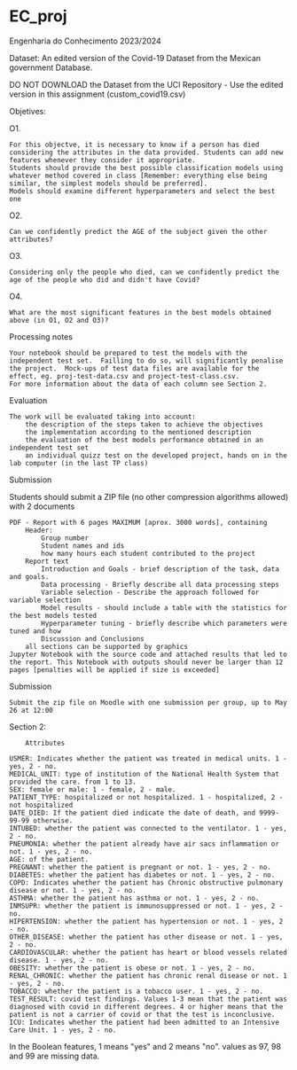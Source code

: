 # EC_proj

Engenharia do Conhecimento 2023/2024

Dataset: An edited version of the Covid-19 Dataset from the Mexican government Database.

DO NOT DOWNLOAD the Dataset from the UCI Repository - Use the edited version in this assignment (custom_covid19.csv)

Objetives:

O1.

    For this objectve, it is necessary to know if a person has died considering the attributes in the data provided. Students can add new features whenever they consider it appropriate.
    Students should provide the best possible classification models using whatever method covered in class [Remember: everything else being similar, the simplest models should be preferred].
    Models should examine different hyperparameters and select the best one

O2.

    Can we confidently predict the AGE of the subject given the other attributes?

O3.

    Considering only the people who died, can we confidently predict the age of the people who did and didn't have Covid?

O4.

    What are the most significant features in the best models obtained above (in O1, O2 and O3)?

 

 

Processing notes

    Your notebook should be prepared to test the models with the independent test set.  Failling to do so, will significantly penalise the project.  Mock-ups of test data files are available for the effect, eg. proj-test-data.csv and project-test-class.csv.
    For more information about the data of each column see Section 2.

Evaluation

    The work will be evaluated taking into account:
        the description of the steps taken to achieve the objectives
        the implementation according to the mentioned description
        the evaluation of the best models performance obtained in an independent test set
        an individual quizz test on the developed project, hands on in the lab computer (in the last TP class)

Submission

Students should submit a ZIP file (no other compression algorithms allowed) with 2 documents

    PDF - Report with 6 pages MAXIMUM [aprox. 3000 words], containing
        Header:
            Group number
            Student names and ids
            how many hours each student contributed to the project
        Report text
            Introduction and Goals - brief description of the task, data and goals.
            Data processing - Briefly describe all data processing steps
            Variable selection - Describe the approach followed for variable selection
            Model results - should include a table with the statistics for the best models tested
            Hyperparameter tuning - briefly describe which parameters were tuned and how
            Discussion and Conclusions
        all sections can be supported by graphics
    Jupyter Notebook with the source code and attached results that led to the report. This Notebook with outputs should never be larger than 12 pages [penalties will be applied if size is exceeded]

Submission

    Submit the zip file on Moodle with one submission per group, up to May 26 at 12:00

 

Section 2:

 

        Attributes

    USMER: Indicates whether the patient was treated in medical units. 1 - yes, 2 - no.
    MEDICAL_UNIT: type of institution of the National Health System that provided the care. from 1 to 13.
    SEX: female or male: 1 - female, 2 - male.
    PATIENT_TYPE: hospitalized or not hospitalized. 1 - hospitalized, 2 - not hospitalized
    DATE_DIED: If the patient died indicate the date of death, and 9999-99-99 otherwise.
    INTUBED: whether the patient was connected to the ventilator. 1 - yes, 2 - no.
    PNEUMONIA: whether the patient already have air sacs inflammation or not. 1 - yes, 2 - no.
    AGE: of the patient.
    PREGNANT: whether the patient is pregnant or not. 1 - yes, 2 - no.
    DIABETES: whether the patient has diabetes or not. 1 - yes, 2 - no.
    COPD: Indicates whether the patient has Chronic obstructive pulmonary disease or not. 1 - yes, 2 - no.
    ASTHMA: whether the patient has asthma or not. 1 - yes, 2 - no.
    INMSUPR: whether the patient is immunosuppressed or not. 1 - yes, 2 - no.
    HIPERTENSION: whether the patient has hypertension or not. 1 - yes, 2 - no.
    OTHER_DISEASE: whether the patient has other disease or not. 1 - yes, 2 - no.
    CARDIOVASCULAR: whether the patient has heart or blood vessels related disease. 1 - yes, 2 - no.
    OBESITY: whether the patient is obese or not. 1 - yes, 2 - no.
    RENAL_CHRONIC: whether the patient has chronic renal disease or not. 1 - yes, 2 - no.
    TOBACCO: whether the patient is a tobacco user. 1 - yes, 2 - no.
    TEST_RESULT: covid test findings. Values 1-3 mean that the patient was diagnosed with covid in different degrees. 4 or higher means that the patient is not a carrier of covid or that the test is inconclusive.
    ICU: Indicates whether the patient had been admitted to an Intensive Care Unit. 1 - yes, 2 - no.

In the Boolean features, 1 means "yes" and 2 means "no". values as 97, 98 and 99 are missing data.
